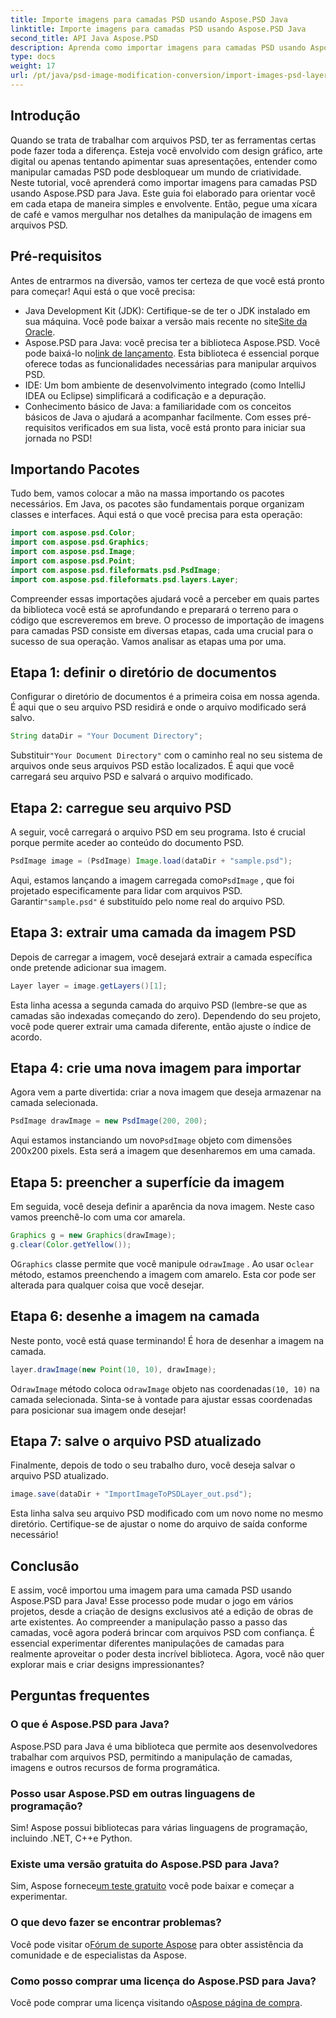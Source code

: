 ```yaml
---
title: Importe imagens para camadas PSD usando Aspose.PSD Java
linktitle: Importe imagens para camadas PSD usando Aspose.PSD Java
second_title: API Java Aspose.PSD
description: Aprenda como importar imagens para camadas PSD usando Aspose.PSD para Java com este guia passo a passo abrangente.
type: docs
weight: 17
url: /pt/java/psd-image-modification-conversion/import-images-psd-layers/
---
```

## Introdução
Quando se trata de trabalhar com arquivos PSD, ter as ferramentas certas pode fazer toda a diferença. Esteja você envolvido com design gráfico, arte digital ou apenas tentando apimentar suas apresentações, entender como manipular camadas PSD pode desbloquear um mundo de criatividade. Neste tutorial, você aprenderá como importar imagens para camadas PSD usando Aspose.PSD para Java. Este guia foi elaborado para orientar você em cada etapa de maneira simples e envolvente. Então, pegue uma xícara de café e vamos mergulhar nos detalhes da manipulação de imagens em arquivos PSD.
## Pré-requisitos
Antes de entrarmos na diversão, vamos ter certeza de que você está pronto para começar! Aqui está o que você precisa:
-  Java Development Kit (JDK): Certifique-se de ter o JDK instalado em sua máquina. Você pode baixar a versão mais recente no site[Site da Oracle](https://www.oracle.com/java/technologies/javase-jdk11-downloads.html).
-  Aspose.PSD para Java: você precisa ter a biblioteca Aspose.PSD. Você pode baixá-lo no[link de lançamento](https://releases.aspose.com/psd/java/). Esta biblioteca é essencial porque oferece todas as funcionalidades necessárias para manipular arquivos PSD.
- IDE: Um bom ambiente de desenvolvimento integrado (como IntelliJ IDEA ou Eclipse) simplificará a codificação e a depuração.
- Conhecimento básico de Java: a familiaridade com os conceitos básicos de Java o ajudará a acompanhar facilmente.
Com esses pré-requisitos verificados em sua lista, você está pronto para iniciar sua jornada no PSD!
## Importando Pacotes
Tudo bem, vamos colocar a mão na massa importando os pacotes necessários. Em Java, os pacotes são fundamentais porque organizam classes e interfaces. Aqui está o que você precisa para esta operação:
```java
import com.aspose.psd.Color;
import com.aspose.psd.Graphics;
import com.aspose.psd.Image;
import com.aspose.psd.Point;
import com.aspose.psd.fileformats.psd.PsdImage;
import com.aspose.psd.fileformats.psd.layers.Layer;
```
Compreender essas importações ajudará você a perceber em quais partes da biblioteca você está se aprofundando e preparará o terreno para o código que escreveremos em breve.
O processo de importação de imagens para camadas PSD consiste em diversas etapas, cada uma crucial para o sucesso de sua operação. Vamos analisar as etapas uma por uma.
## Etapa 1: definir o diretório de documentos
Configurar o diretório de documentos é a primeira coisa em nossa agenda. É aqui que o seu arquivo PSD residirá e onde o arquivo modificado será salvo.
```java
String dataDir = "Your Document Directory";
```
 Substituir`"Your Document Directory"` com o caminho real no seu sistema de arquivos onde seus arquivos PSD estão localizados. É aqui que você carregará seu arquivo PSD e salvará o arquivo modificado.
## Etapa 2: carregue seu arquivo PSD
A seguir, você carregará o arquivo PSD em seu programa. Isto é crucial porque permite aceder ao conteúdo do documento PSD.
```java
PsdImage image = (PsdImage) Image.load(dataDir + "sample.psd");
```
 Aqui, estamos lançando a imagem carregada como`PsdImage` , que foi projetado especificamente para lidar com arquivos PSD. Garantir`"sample.psd"` é substituído pelo nome real do arquivo PSD.
## Etapa 3: extrair uma camada da imagem PSD
Depois de carregar a imagem, você desejará extrair a camada específica onde pretende adicionar sua imagem. 
```java
Layer layer = image.getLayers()[1];
```
Esta linha acessa a segunda camada do arquivo PSD (lembre-se que as camadas são indexadas começando do zero). Dependendo do seu projeto, você pode querer extrair uma camada diferente, então ajuste o índice de acordo.
## Etapa 4: crie uma nova imagem para importar
Agora vem a parte divertida: criar a nova imagem que deseja armazenar na camada selecionada. 
```java
PsdImage drawImage = new PsdImage(200, 200);
```
 Aqui estamos instanciando um novo`PsdImage` objeto com dimensões 200x200 pixels. Esta será a imagem que desenharemos em uma camada.
## Etapa 5: preencher a superfície da imagem
Em seguida, você deseja definir a aparência da nova imagem. Neste caso vamos preenchê-lo com uma cor amarela.
```java
Graphics g = new Graphics(drawImage);
g.clear(Color.getYellow());
```
 O`Graphics` classe permite que você manipule o`drawImage` . Ao usar o`clear` método, estamos preenchendo a imagem com amarelo. Esta cor pode ser alterada para qualquer coisa que você desejar.
## Etapa 6: desenhe a imagem na camada
Neste ponto, você está quase terminando! É hora de desenhar a imagem na camada.
```java
layer.drawImage(new Point(10, 10), drawImage);
```
 O`drawImage` método coloca o`drawImage` objeto nas coordenadas`(10, 10)` na camada selecionada. Sinta-se à vontade para ajustar essas coordenadas para posicionar sua imagem onde desejar!
## Etapa 7: salve o arquivo PSD atualizado
Finalmente, depois de todo o seu trabalho duro, você deseja salvar o arquivo PSD atualizado. 
```java
image.save(dataDir + "ImportImageToPSDLayer_out.psd");
```
Esta linha salva seu arquivo PSD modificado com um novo nome no mesmo diretório. Certifique-se de ajustar o nome do arquivo de saída conforme necessário!
## Conclusão
E assim, você importou uma imagem para uma camada PSD usando Aspose.PSD para Java! Esse processo pode mudar o jogo em vários projetos, desde a criação de designs exclusivos até a edição de obras de arte existentes. Ao compreender a manipulação passo a passo das camadas, você agora poderá brincar com arquivos PSD com confiança. É essencial experimentar diferentes manipulações de camadas para realmente aproveitar o poder desta incrível biblioteca. Agora, você não quer explorar mais e criar designs impressionantes?

## Perguntas frequentes
### O que é Aspose.PSD para Java?
Aspose.PSD para Java é uma biblioteca que permite aos desenvolvedores trabalhar com arquivos PSD, permitindo a manipulação de camadas, imagens e outros recursos de forma programática.
### Posso usar Aspose.PSD em outras linguagens de programação?
Sim! Aspose possui bibliotecas para várias linguagens de programação, incluindo .NET, C++e Python.
### Existe uma versão gratuita do Aspose.PSD para Java?
 Sim, Aspose fornece[um teste gratuito](https://releases.aspose.com/) você pode baixar e começar a experimentar.
### O que devo fazer se encontrar problemas?
 Você pode visitar o[Fórum de suporte Aspose](https://forum.aspose.com/c/psd/34) para obter assistência da comunidade e de especialistas da Aspose.
### Como posso comprar uma licença do Aspose.PSD para Java?
 Você pode comprar uma licença visitando o[Aspose página de compra](https://purchase.aspose.com/buy).